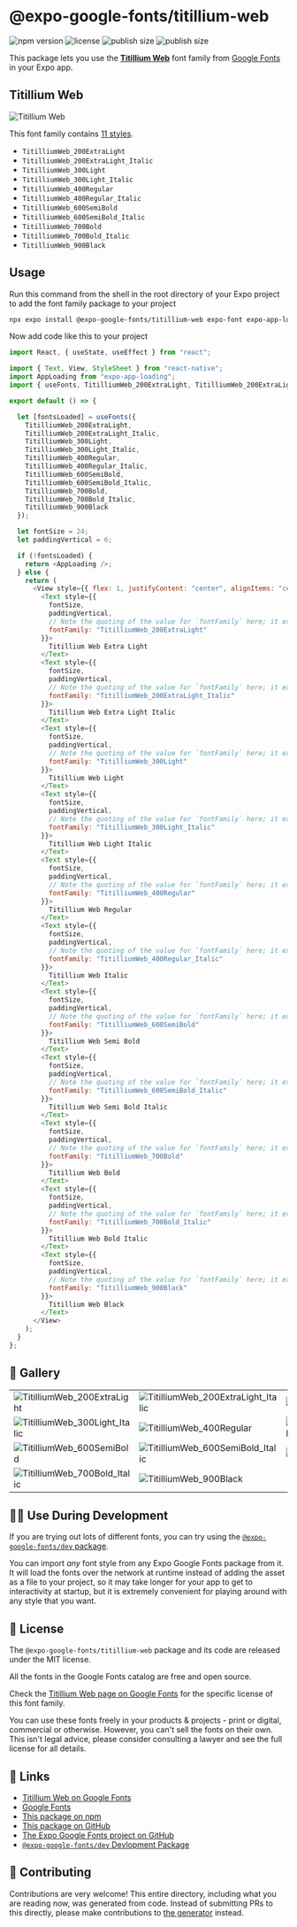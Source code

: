 # @expo-google-fonts/titillium-web

![npm version](https://flat.badgen.net/npm/v/@expo-google-fonts/titillium-web)
![license](https://flat.badgen.net/github/license/expo/google-fonts)
![publish size](https://flat.badgen.net/packagephobia/install/@expo-google-fonts/titillium-web)
![publish size](https://flat.badgen.net/packagephobia/publish/@expo-google-fonts/titillium-web)

This package lets you use the [**Titillium Web**](https://fonts.google.com/specimen/Titillium+Web) font family from [Google Fonts](https://fonts.google.com/) in your Expo app.

## Titillium Web

![Titillium Web](./font-family.png)

This font family contains [11 styles](#-gallery).

- `TitilliumWeb_200ExtraLight`
- `TitilliumWeb_200ExtraLight_Italic`
- `TitilliumWeb_300Light`
- `TitilliumWeb_300Light_Italic`
- `TitilliumWeb_400Regular`
- `TitilliumWeb_400Regular_Italic`
- `TitilliumWeb_600SemiBold`
- `TitilliumWeb_600SemiBold_Italic`
- `TitilliumWeb_700Bold`
- `TitilliumWeb_700Bold_Italic`
- `TitilliumWeb_900Black`

## Usage

Run this command from the shell in the root directory of your Expo project to add the font family package to your project

```sh
npx expo install @expo-google-fonts/titillium-web expo-font expo-app-loading
```

Now add code like this to your project

```js
import React, { useState, useEffect } from "react";

import { Text, View, StyleSheet } from "react-native";
import AppLoading from "expo-app-loading";
import { useFonts, TitilliumWeb_200ExtraLight, TitilliumWeb_200ExtraLight_Italic, TitilliumWeb_300Light, TitilliumWeb_300Light_Italic, TitilliumWeb_400Regular, TitilliumWeb_400Regular_Italic, TitilliumWeb_600SemiBold, TitilliumWeb_600SemiBold_Italic, TitilliumWeb_700Bold, TitilliumWeb_700Bold_Italic, TitilliumWeb_900Black } from '@expo-google-fonts/titillium-web';

export default () => {

  let [fontsLoaded] = useFonts({
    TitilliumWeb_200ExtraLight, 
    TitilliumWeb_200ExtraLight_Italic, 
    TitilliumWeb_300Light, 
    TitilliumWeb_300Light_Italic, 
    TitilliumWeb_400Regular, 
    TitilliumWeb_400Regular_Italic, 
    TitilliumWeb_600SemiBold, 
    TitilliumWeb_600SemiBold_Italic, 
    TitilliumWeb_700Bold, 
    TitilliumWeb_700Bold_Italic, 
    TitilliumWeb_900Black
  });

  let fontSize = 24;
  let paddingVertical = 6;

  if (!fontsLoaded) {
    return <AppLoading />;
  } else {
    return (
      <View style={{ flex: 1, justifyContent: "center", alignItems: "center" }}>
        <Text style={{
          fontSize,
          paddingVertical,
          // Note the quoting of the value for `fontFamily` here; it expects a string!
          fontFamily: "TitilliumWeb_200ExtraLight"
        }}>
          Titillium Web Extra Light
        </Text>
        <Text style={{
          fontSize,
          paddingVertical,
          // Note the quoting of the value for `fontFamily` here; it expects a string!
          fontFamily: "TitilliumWeb_200ExtraLight_Italic"
        }}>
          Titillium Web Extra Light Italic
        </Text>
        <Text style={{
          fontSize,
          paddingVertical,
          // Note the quoting of the value for `fontFamily` here; it expects a string!
          fontFamily: "TitilliumWeb_300Light"
        }}>
          Titillium Web Light
        </Text>
        <Text style={{
          fontSize,
          paddingVertical,
          // Note the quoting of the value for `fontFamily` here; it expects a string!
          fontFamily: "TitilliumWeb_300Light_Italic"
        }}>
          Titillium Web Light Italic
        </Text>
        <Text style={{
          fontSize,
          paddingVertical,
          // Note the quoting of the value for `fontFamily` here; it expects a string!
          fontFamily: "TitilliumWeb_400Regular"
        }}>
          Titillium Web Regular
        </Text>
        <Text style={{
          fontSize,
          paddingVertical,
          // Note the quoting of the value for `fontFamily` here; it expects a string!
          fontFamily: "TitilliumWeb_400Regular_Italic"
        }}>
          Titillium Web Italic
        </Text>
        <Text style={{
          fontSize,
          paddingVertical,
          // Note the quoting of the value for `fontFamily` here; it expects a string!
          fontFamily: "TitilliumWeb_600SemiBold"
        }}>
          Titillium Web Semi Bold
        </Text>
        <Text style={{
          fontSize,
          paddingVertical,
          // Note the quoting of the value for `fontFamily` here; it expects a string!
          fontFamily: "TitilliumWeb_600SemiBold_Italic"
        }}>
          Titillium Web Semi Bold Italic
        </Text>
        <Text style={{
          fontSize,
          paddingVertical,
          // Note the quoting of the value for `fontFamily` here; it expects a string!
          fontFamily: "TitilliumWeb_700Bold"
        }}>
          Titillium Web Bold
        </Text>
        <Text style={{
          fontSize,
          paddingVertical,
          // Note the quoting of the value for `fontFamily` here; it expects a string!
          fontFamily: "TitilliumWeb_700Bold_Italic"
        }}>
          Titillium Web Bold Italic
        </Text>
        <Text style={{
          fontSize,
          paddingVertical,
          // Note the quoting of the value for `fontFamily` here; it expects a string!
          fontFamily: "TitilliumWeb_900Black"
        }}>
          Titillium Web Black
        </Text>
      </View>
    );
  }
};
```

## 🔡 Gallery


||||
|-|-|-|
|![TitilliumWeb_200ExtraLight](./TitilliumWeb_200ExtraLight.ttf.png)|![TitilliumWeb_200ExtraLight_Italic](./TitilliumWeb_200ExtraLight_Italic.ttf.png)|![TitilliumWeb_300Light](./TitilliumWeb_300Light.ttf.png)||
|![TitilliumWeb_300Light_Italic](./TitilliumWeb_300Light_Italic.ttf.png)|![TitilliumWeb_400Regular](./TitilliumWeb_400Regular.ttf.png)|![TitilliumWeb_400Regular_Italic](./TitilliumWeb_400Regular_Italic.ttf.png)||
|![TitilliumWeb_600SemiBold](./TitilliumWeb_600SemiBold.ttf.png)|![TitilliumWeb_600SemiBold_Italic](./TitilliumWeb_600SemiBold_Italic.ttf.png)|![TitilliumWeb_700Bold](./TitilliumWeb_700Bold.ttf.png)||
|![TitilliumWeb_700Bold_Italic](./TitilliumWeb_700Bold_Italic.ttf.png)|![TitilliumWeb_900Black](./TitilliumWeb_900Black.ttf.png)|||


## 👩‍💻 Use During Development

If you are trying out lots of different fonts, you can try using the [`@expo-google-fonts/dev` package](https://github.com/expo/google-fonts/tree/master/font-packages/dev#readme).

You can import _any_ font style from any Expo Google Fonts package from it. It will load the fonts over the network at runtime instead of adding the asset as a file to your project, so it may take longer for your app to get to interactivity at startup, but it is extremely convenient for playing around with any style that you want.


## 📖 License

The `@expo-google-fonts/titillium-web` package and its code are released under the MIT license.

All the fonts in the Google Fonts catalog are free and open source.

Check the [Titillium Web page on Google Fonts](https://fonts.google.com/specimen/Titillium+Web) for the specific license of this font family.

You can use these fonts freely in your products & projects - print or digital, commercial or otherwise. However, you can't sell the fonts on their own. This isn't legal advice, please consider consulting a lawyer and see the full license for all details.

## 🔗 Links

- [Titillium Web on Google Fonts](https://fonts.google.com/specimen/Titillium+Web)
- [Google Fonts](https://fonts.google.com/)
- [This package on npm](https://www.npmjs.com/package/@expo-google-fonts/titillium-web)
- [This package on GitHub](https://github.com/expo/google-fonts/tree/master/font-packages/titillium-web)
- [The Expo Google Fonts project on GitHub](https://github.com/expo/google-fonts)
- [`@expo-google-fonts/dev` Devlopment Package](https://github.com/expo/google-fonts/tree/master/font-packages/dev)

## 🤝 Contributing

Contributions are very welcome! This entire directory, including what you are reading now, was generated from code. Instead of submitting PRs to this directly, please make contributions to [the generator](https://github.com/expo/google-fonts/tree/master/packages/generator) instead.
